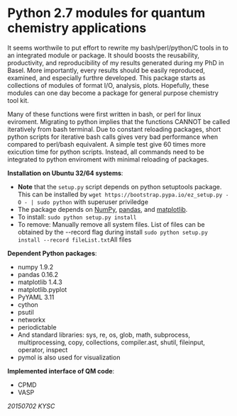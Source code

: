 Python 2.7 modules for quantum chemistry applications
=====================================================
It seems worthwile to put effort to rewrite my bash/perl/python/C 
tools in to an integrated module or package. It should boosts the
reusability, productivity, and reproducibility of my results 
generated during my PhD in Basel.
More importantly, every results should be easily reproduced, 
examined, and especially furthre developed. This package starts as 
collections of modules of format I/O, analysis, plots.
Hopefully, these modules can one day become a package for general 
purpose chemistry tool kit. 

Many of these functions were first written in bash, or perl 
for linux eviroment. Migrating to python implies that
the functions CANNOT be called iteratively from bash terminal.
Due to constant reloading packages, short python scripts for 
iterative bash calls gives very bad performance when compared to
perl/bash equivalent. A simple test give 60 times more exicution
time for python scripts. Instead, all commands need to be
integrated to python enviroment with minimal reloading of packages.

**Installation on Ubuntu 32/64 systems**:
* **Note** that the ```setup.py``` script depends on python setuptools
  package. This can be installed by
```wget https://bootstrap.pypa.io/ez_setup.py -O - | sudo python```
  with superuser priviledge
* The package depends on [NumPy](http://www.numpy.org/),
  [pandas](http://pandas.pydata.org/), 
  and [matplotlib](http://matplotlib.org/). 
* To install: ```sudo python setup.py install```
* To remove:  Manually remove all system files. List of files can 
be obtained by the --record flag during install
```sudo python setup.py install --record fileList.txt```All files

**Dependent Python packages**:
* numpy 1.9.2
* pandas 0.16.2
* matplotlib 1.4.3
* matplotlib.pyplot
* PyYAML 3.11
* cython
* psutil
* networkx
* periodictable
* And standard libraries: sys, re, os, glob, math, subprocess, multiprocessing, copy, collections, compiler.ast, shutil, fileinput, operator, inspect
* pymol is also used for visualization

**Implemented interface of QM code**:
* CPMD
* VASP

*20150702 KYSC*
